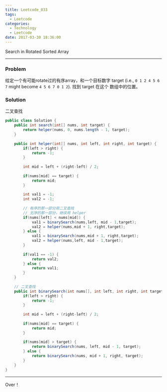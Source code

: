 ```yaml
---
title: Leetcode_033
tags:
  - Leetcode
categories:
  - Technology
  - Leetcode
date: 2017-03-30 18:36:00
---
```

Search in Rotated Sorted Array
<!-- more -->

***

### Problem
给定一个有可能rotate过的有序array，和一个目标数字 target
(i.e., `0 1 2 4 5 6 7` might become `4 5 6 7 0 1 2`).
找到 target 在这个 数组中的位置。

### Solution
二叉查找

``` java
public class Solution {
    public int search(int[] nums, int target) {
        return helper(nums, 0, nums.length - 1, target);
    }
    
    public int helper(int[] nums, int left, int right, int target) {
        if(left > right) {
            return -1;
        }
        
        int mid = left + (right-left) / 2;
        
        if(nums[mid] == target) {
            return mid;
        }
        
        int val1 = -1;
        int val2 = -1;
        
        // 有序的那一部分用二叉查找
        // 无序的那一部分，继续用 helper
        if(nums[left] < nums[mid]) {
            val1 = binarySearch(nums,left, mid - 1,target);
            val2 = helper(nums,mid + 1, right,target);
        } else {
            val1 = binarySearch(nums,mid + 1, right,target);
            val2 = helper(nums,left, mid - 1,target);
        }
        
        if(val1 == -1) {
            return val2;
        } else {
            return val1;
        }
    }
    
    // 二叉查找
    public int binarySearch(int nums[], int left, int right, int target) {
        if(left > right) {
            return -1;
        }
        
        int mid = left + (right-left) / 2;
        
        if(nums[mid] == target) {
            return mid;
        }
        
        if(nums[mid] > target) {
            return binarySearch(nums, left, mid - 1, target);
        } else {
            return binarySearch(nums, mid + 1, right, target);
        }
    }
}
```


*** 

Over！










































